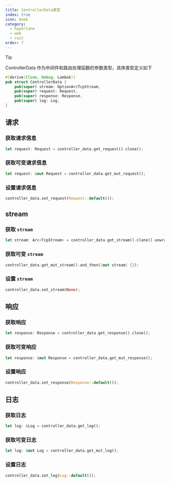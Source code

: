 ```yaml
---
title: ControllerData类型
index: true
icon: book
category:
  - hyperlane
  - web
  - rust
order: 7
---
```


> [!tip]
> ControllerData 作为中间件和路由处理函数的参数类型，具体类型定义如下

```rust
#[derive(Clone, Debug, Lombok)]
pub struct ControllerData {
    pub(super) stream: OptionArcTcpStream,
    pub(super) request: Request,
    pub(super) response: Response,
    pub(super) log: Log,
}
```

## 请求

### 获取请求信息

```rust
let request: Request = controller_data.get_request().clone();
```

### 获取可变请求信息

```rust
let request: &mut Request = controller_data.get_mut_request();
```

### 设置请求信息

```rust
controller_data.set_request(Request::default());
```

## stream

### 获取 `stream`

```rust
let stream: Arc<TcpStream> = controller_data.get_stream().clone().unwrap();
```

### 获取可变 `stream`

```rust
controller_data.get_mut_stream().and_then(|mut stream| {});
```

### 设置 `stream`

```rust
controller_data.set_stream(None);
```

## 响应

### 获取响应

```rust
let response: Response = controller_data.get_response().clone();
```

### 获取可变响应

```rust
let response: &mut Response = controller_data.get_mut_response();
```

### 设置响应

```rust
controller_data.set_response(Response::default());
```

## 日志

### 获取日志

```rust
let log: &Log = controller_data.get_log();
```

### 获取可变日志

```rust
let log: &mut Log = controller_data.get_mut_log();
```

### 设置日志

```rust
controller_data.set_log(Log::default());
```

<Bottom />
